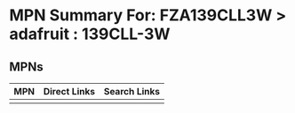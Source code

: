 



# MPN Summary For: FZA139CLL3W > adafruit : 139CLL-3W

## MPNs
  

|MPN|Direct Links|Search Links|
| :--- | :--- | :--- |
||||
